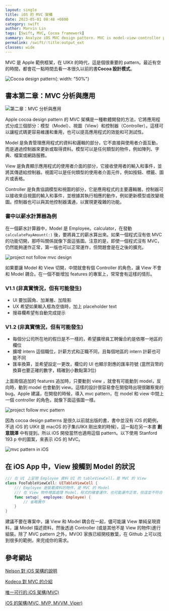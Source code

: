 ```yaml
---
layout: single
title: iOS 的 MVC 架構
date: 2023-05-01 08:48 +0800
category: swift
author: Marvin Lin
tags: [Swift, MVC, Cocoa framework]
summary: Analyze iOS MVC design pattern. MVC is model-view-controller pattern. The main point is model should isolate with view. Nomatter is macOS app or iOS app. This article using books example - Cocoa design patterns as example.
permalink: /swift/:title:output_ext
classes: wide
---
```


MVC 是 Apple 範例框架，在 UIKit 的時代，這是個很重要的 pattern。最近有空的時間，都會花一點時間去看一本很久以前的書**Cocoa 設計模式**。

![Cocoa design pattern](/assets/swift/mvc-pattern/books-cover.jpeg){: width: "50%"}

## 書本第二章：MVC 分析與應用

![第二章：MVC 分析與應用](/assets/swift/mvc-pattern/mvc-chapter.jpeg)

Apple cocoa design pattern 的 MVC 架構是一種軟體開發的方法，它將應用程式分成三個部分：模型（Model）、視圖（View）和控制器（Controller）。這樣可以讓程式碼更容易維護和重用，也可以提高應用程式的效能和可測試性。

Model 是負責管理應用程式的資料和邏輯的部分，它不直接與使用者介面互動，而是通過控制器來更新或取得資料。模型可以是任何類型的物件，例如陣列、字典、檔案或網路服務。

View 是負責顯示應用程式的使用者介面的部分，它接收使用者的輸入和事件，並將其傳遞給控制器。視圖可以是任何類型的使用者介面元件，例如按鈕、標籤、圖片或表格。

Controller 是負責協調模型和視圖的部分，它是應用程式的主要邏輯層。控制器可以接收來自視圖的輸入和事件，並根據其執行相應的動作，例如更新模型或改變視圖。控制器也可以與其他控制器溝通，以實現更複雜的功能。

### 書中以薪水計算器為例

在一個薪水計算器中，Model 是 Employee。calculator，在發動 `calculatePayAmount(:)` 後，要將員工的薪水算出來。如果一個程式沒有依 MVC 的功能切開，那呼叫關係就像下面這張圖。注意的是，即使一個程式沒有 MVC，仍然能夠運作正常，第一版也可以正常運作，但問題會是在之後的擴充。

![project not follow mvc design](/assets/swift/mvc-pattern/non-mvc.jpeg)

如果要讓 Model 和 View 切開，中間就會有個 Controller 的角色，讓 View 不會和 Model 耦合。在一個不斷增加 features 的專案上，常常會有這樣的情形。

### V1.1 (非真實情況，但有可能發生)
- UI 要加圓角、加漸層、加陰影
- UX 希望如果輸入框為空值時，加上 placeholder text
- 搜尋欄希望有自動完成提示

### V1.2 (非真實情況，但有可能發生)
- 每個分公司所在地的假日是不一樣的，希望擴增員工聘僱合約是依哪一地區的欄位
- 擴增 intern 這個職位，計薪方式和正職不同，且每個地區的 intern 計薪也可能不同
- 匯率換算，並希望設定一更改，欄位的 UI 也顯示對應的匯率符號 (當然貨幣的換算也要正確的數字，精確到小數點第3位)

上面兩個追加的 features 追加時，只要動到 view ，就會有可能動到 model，反向時，動到 model 也會動到 view。這樣的設計很容易會在開發時出現很難察覺的 bug。Apple 建議，在開發的時候，導入 mvc pattern，在 model 和 view 中間上一個 controller 的角色，就像下面這張圖一樣。

![project follow mvc pattern](/assets/swift/mvc-pattern/mvc.jpeg)

因為 cocoa design patterns 是很久以前就出版的書，書中並沒有 iOS 的範例，不過 iOS 的 UIKit 是 macOS 的子集(UIKit 剛出來的時候)，這一點在另一本書 **創意競澤** 中有提到。所以 iOS 開發當然也適用這個 pattern。以下使用 Stanford 193 p 中的圖案，來表示 iOS 的 MVC。

![mvc pattern in iOS](/assets/swift/mvc-pattern/mvc-ios.jpg)

## 在 iOS App 中，View 接觸到 Model 的狀況

```swift
/// 在 UI 上呈現 Employee 資料 UI 的 tableViewCell，是 MVC 的 View
class FooTableViewCell: UITableViewCell {
    /// Employee 是裝載資料的物件，是 MVC 的 Model
    /// 在 View 物件裡面處理 Model，程式的確會運作，也可能運作正常，但這並不符合 MVC pattern
    func setup(_ employee: Employee) {
        // 省略實作
    }
}
```

建議不要在專案中，讓 View 和 Model 耦合在一起，儘可能讓 View 單純呈現資料，讓 Model 描述資料，然後透過 Controller (或是其他不是 View 的物件)進行組裝。除了 MVC pattern 之外，MV(X) 家族已經開枝散葉，在 Github 上可以找到很多的範例，來完成你的需求。

## 參考網站

[Nelson 對 iOS 架構的說明](https://chiahsien.github.io/post/common-ios-architecture-from-mvc-to-viper-with-redux/)

[Kodeco 對 MVC 的介紹](https://www.kodeco.com/1000705-model-view-controller-mvc-in-ios-a-modern-approach)

[唯一可行的 iOS 架構(MVC)](https://medium.com/@iamirzhan/the-only-viable-ios-architecture-c42f7b4c845d)

[iOS 的架構(MVC, MVP, MVVM, Viper)](https://medium.com/ios-os-x-development/ios-architecture-patterns-ecba4c38de52)
